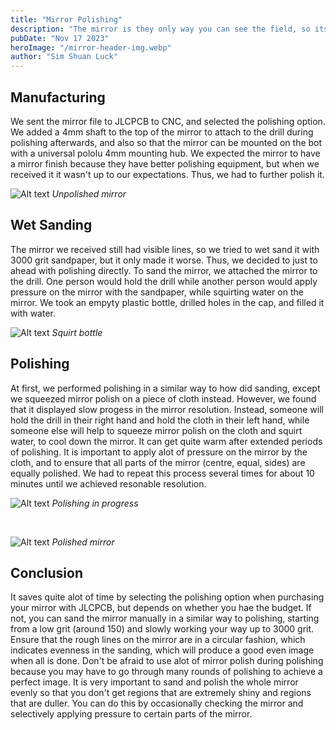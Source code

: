 ```yaml
---
title: "Mirror Polishing"
description: "The mirror is they only way you can see the field, so its important to produce a high resolution one"
pubDate: "Nov 17 2023"
heroImage: "/mirror-header-img.webp"
author: "Sim Shuan Luck"
---
```


## Manufacturing

We sent the mirror file to JLCPCB to CNC, and selected the polishing option. We added a 4mm shaft to the top of the mirror to attach to the drill during polishing afterwards, and also so that the mirror can be mounted on the bot with a universal pololu 4mm mounting hub. We expected the mirror to have a mirror finish because they have better polishing equipment, but when we received it it wasn't up to our expectations. Thus, we had to further polish it.

![Alt text](/unpolished-mirror.webp)
*Unpolished mirror*

## Wet Sanding

The mirror we received still had visible lines, so we tried to wet sand it with 3000 grit sandpaper, but it only made it worse. Thus, we decided to just to ahead with polishing directly. To sand the mirror, we attached the mirror to the drill. One person would hold the drill while another person would apply pressure on the mirror with the sandpaper, while squirting water on the mirror. We took an empyty plastic bottle, drilled holes in the cap, and filled it with water.

![Alt text](/squirt-bottle.webp)
*Squirt bottle*

## Polishing

At first, we performed polishing in a similar way to how did sanding, except we squeezed mirror polish on a piece of cloth instead. However, we found that it displayed slow progess in the mirror resolution. Instead, someone will hold the drill in their right hand and hold the cloth in their left hand, while someone else will help to squeeze mirror polish on the cloth and squirt water, to cool down the mirror. It can get quite warm after extended periods of polishing. It is important to apply alot of pressure on the mirror by the cloth, and to ensure that all parts of the mirror (centre, equal, sides) are equally polished. We had to repeat this process several times for about 10 minutes until we achieved resonable resolution.

![Alt text](/polishing-in-progress.webp)
*Polishing in progress*

<br>

![Alt text](/polished-mirror.webp)
*Polished mirror*

## Conclusion

It saves quite alot of time by selecting the polishing option when purchasing your mirror with JLCPCB, but depends on whether you hae the budget. If not, you can sand the mirror manually in a similar way to polishing, starting from a low grit (around 150) and slowly working your way up to 3000 grit. Ensure that the rough lines on the mirror are in a circular fashion, which indicates evenness in the sanding, which will produce a good even image when all is done. Don't be afraid to use alot of mirror polish during polishing because you may have to go through many rounds of polishing to achieve a perfect image. It is very important to sand and polish the whole mirror evenly so that you don't get regions that are extremely shiny and regions that are duller. You can do this by occasionally checking the mirror and selectively applying pressure to certain parts of the mirror.